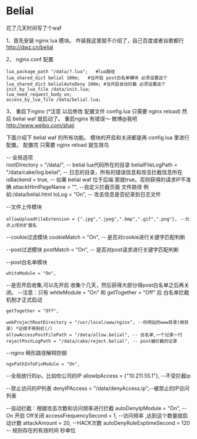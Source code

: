 Belial
======

花了几天时间写了个waf 


1、首先安装 nginx lua 模块。 咋装我这里就不介绍了，自己百度或者谷歌都行  http://dwz.cn/belial

2、 nginx.conf 配置

    lua_package_path "/data/?.lua";   #lua路径  
    lua_shared_dict belial 100m;   #当开启 post白名单模块 必须设置这个
    lua_shared_dict belialAutoDeny 100m; #当开启自动拦截 必须设置这个
    init_by_lua_file /data/init.lua;  
    lua_need_request_body on;
    access_by_lua_file /data/belial.lua;
    

3、 重启下nginx (*注意  以后修改 配置文件 config.lua  只需要 nginx reload) 然后 belial waf 就启动了。 重启nginx 有错误～ 微博@我吧
http://www.weibo.com/shajj 

下面介绍下 belial waf 的所有功能。 模块的开启和关闭都是再  config.lua 里进行配置。 配置完 只需要 nginx reload 就生效鸟

-- 全局选项   
    rootDirectory = "/data/", -- belial lua代码所在的目录
    belialFileLogPath = "/data/cake/log.belial", --  日志的目录，所有的错误信息和攻击拦截信息所在
    isBackend = true, -- 如果 belial waf 位于后端 那就true。否则获得的请求IP不准确
    attackHtmlPageName = "", --自定义拦截页面 文件路径  例如:/data/belial.html
    toLog = "On", -- 攻击信息是否纪录到日志文件
	

--文件上传模块

	allowUploadFileExtension = {".jpg",".jpeg",".bmp",".gif",".png"}, --允许上传的扩展名
	
--cookie过滤模块
	cookieMatch = "On",  -- 是否对cookie进行关键字匹配判断
	

--post过滤模块
	postMatch   = "On",   -- 是否对post请求进行关键字匹配判断
	
	
--post白名单模块

	whiteModule = "On",
	
--是否开启收集,可以先开启 收集个几天，然后获得大部分得post白名单之后再关闭。
--注意：只有 whiteModule = "On" 和 getTogether = "Off" 后 白名单拦截机制才正式启动

	getTogether = "Off",
	
	webProjectRootDirectory = "/usr/local/www/nginx", --你网站的www目录(根目录) *记得不带斜杠(/)
	allowAccessPostFilePath = "/data/allow.belial", -- 白名单,一个记录一行
	rejectPostLogPath = "/data/cake/reject.belial", -- post被拦截的记录
	

--nginx 畸形路径解释防御

	ngxPathInfoFixModule = "On", 
	

--全局放行的ip，比如你公司的IP
	allowIpAccess = {"10.211.55.1"}, --不受拦截ip
	
	
--禁止访问的IP列表
	denyIPAccess = "/data/denyAccess.ip",--被禁止的IP访问列表
	
	
--自动拦截：根据攻击次数和访问频率进行拦截
	autoDenyIpModule = "On", -- On 开启   Off关闭
	accessFrequencySecond = 1, --访问频率 ,达到这个数量就启动计数
	attackAmount = 20, --HACK次数
	autoDenyRuleExptimeSecond = 120 -- 规则存在的有效时间 秒单位